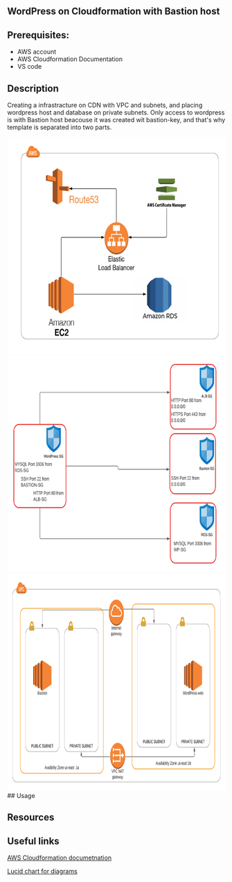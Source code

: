 ## WordPress on Cloudformation with Bastion host


 ## Prerequisites:
   - AWS account
   - AWS Cloudformation Documentation
   - VS code
   
## Description
 Creating a infrastracture on CDN with VPC and subnets, and placing wordpress host and database on private subnets. Only access to wordpress is with Bastion host beacouse it was created wit bastion-key, and that's why template is separated into two parts.
 
 <img src="images/aws_image.png" alt="aws" width="800" height="500">
 
 <img src="images/security_group.png" alt="aws" width="800" height="500">
 
 <img src="images/vpc.png" alt="aws" width="800" height="500">
## Usage

## Resources

## Useful links
[AWS Cloudformation documetnation](https://docs.aws.amazon.com/cloudformation/)

[Lucid chart for diagrams](https://lucid.app/users/login#/login)
